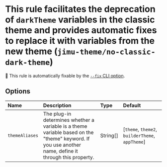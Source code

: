 # This rule facilitates the deprecation of `darkTheme` variables in the classic theme and provides automatic fixes to replace it with variables from the new theme (`jimu-theme/no-classic-dark-theme`)

🔧 This rule is automatically fixable by the [`--fix` CLI option](https://eslint.org/docs/latest/user-guide/command-line-interface#--fix).

<!-- end auto-generated rule header -->

## Options

<!-- begin auto-generated rule options list -->

| Name           | Description                                                                                                                                           | Type     | Default                                         |
| :------------- | :---------------------------------------------------------------------------------------------------------------------------------------------------- | :------- | :---------------------------------------------- |
| `themeAliases` | The plug-in determines whether a variable is a theme variable based on the "theme" keyword. If you use another name, define it through this property. | String[] | [`theme`, `theme2`, `builderTheme`, `appTheme`] |

<!-- end auto-generated rule options list -->
